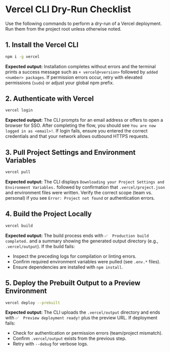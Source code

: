 # Vercel CLI Dry-Run Checklist

Use the following commands to perform a dry-run of a Vercel deployment. Run them from the project root unless otherwise noted.

## 1. Install the Vercel CLI

```bash
npm i -g vercel
```

**Expected output:** Installation completes without errors and the terminal prints a success message such as `+ vercel@<version>` followed by `added <number> packages`. If permission errors occur, retry with elevated permissions (`sudo`) or adjust your global npm prefix.

## 2. Authenticate with Vercel

```bash
vercel login
```

**Expected output:** The CLI prompts for an email address or offers to open a browser for SSO. After completing the flow, you should see `You are now logged in as <email>!`. If login fails, ensure you entered the correct credentials and that your network allows outbound HTTPS requests.

## 3. Pull Project Settings and Environment Variables

```bash
vercel pull
```

**Expected output:** The CLI displays `Downloading your Project Settings and Environment Variables.` followed by confirmation that `.vercel/project.json` and environment files were written. Verify the correct scope (team vs. personal) if you see `Error: Project not found` or authentication errors.

## 4. Build the Project Locally

```bash
vercel build
```

**Expected output:** The build process ends with `✅  Production build completed.` and a summary showing the generated output directory (e.g., `.vercel/output`). If the build fails:

- Inspect the preceding logs for compilation or linting errors.
- Confirm required environment variables were pulled (see `.env.*` files).
- Ensure dependencies are installed with `npm install`.

## 5. Deploy the Prebuilt Output to a Preview Environment

```bash
vercel deploy --prebuilt
```

**Expected output:** The CLI uploads the `.vercel/output` directory and ends with `✅  Preview deployment ready!` plus the preview URL. If deployment fails:

- Check for authentication or permission errors (team/project mismatch).
- Confirm `.vercel/output` exists from the previous step.
- Retry with `--debug` for verbose logs.

